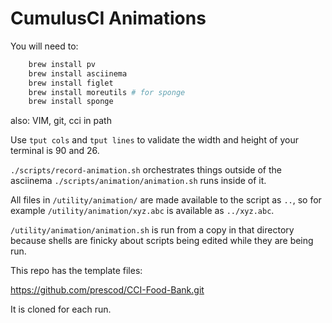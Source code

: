 CumulusCI Animations
====================

You will need to:

```bash
    brew install pv
    brew install asciinema
    brew install figlet
    brew install moreutils # for sponge
    brew install sponge
```

also: VIM, git, cci in path

Use `tput cols` and `tput lines` to validate the width and height of your terminal is 90 and 26.

`./scripts/record-animation.sh` orchestrates things outside of the asciinema
`./scripts/animation/animation.sh` runs inside of it.

All files in `/utility/animation/` are made available to the script as `..`, so for example `/utility/animation/xyz.abc` is
available as `../xyz.abc`.

`/utility/animation/animation.sh` is run from a copy in that directory because shells are finicky about scripts being edited while they are being run.

This repo has the template files:

https://github.com/prescod/CCI-Food-Bank.git

It is cloned for each run.
